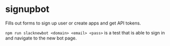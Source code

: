 # signupbot

Fills out forms to sign up user or create apps and
get API tokens.

`npm run slacknewbot <domain> <email> <pass>` is a test
that is able to sign in and navigate to the new bot page.

